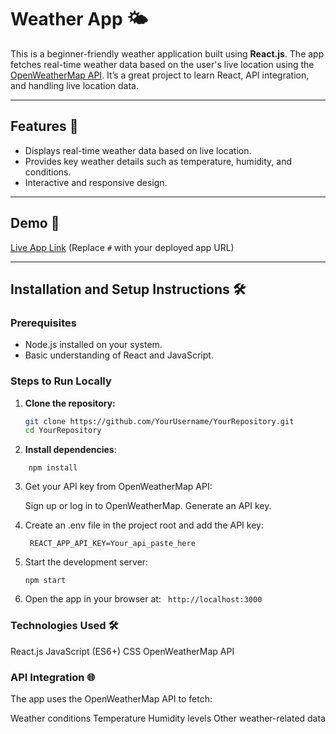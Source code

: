 # Weather App 🌤️

This is a beginner-friendly weather application built using **React.js**. The app fetches real-time weather data based on the user's live location using the [OpenWeatherMap API](https://openweathermap.org/api). It’s a great project to learn React, API integration, and handling live location data.

---

## Features 🚀

- Displays real-time weather data based on live location.
- Provides key weather details such as temperature, humidity, and conditions.
- Interactive and responsive design.

---

## Demo 🎉

[Live App Link](#) (Replace `#` with your deployed app URL)

---

## Installation and Setup Instructions 🛠️

### Prerequisites

- Node.js installed on your system.
- Basic understanding of React and JavaScript.

### Steps to Run Locally

1. **Clone the repository:**

   ```bash
   git clone https://github.com/YourUsername/YourRepository.git
   cd YourRepository

2. **Install dependencies**:
```
    npm install
```
3. Get your API key from OpenWeatherMap API:

    Sign up or log in to OpenWeatherMap.
    Generate an API key.
   
5. Create an .env file in the project root and add the API key:
   ```
    REACT_APP_API_KEY=Your_api_paste_here
    ```

7. Start the development server:
    ```
   npm start
    ```
9. Open the app in your browser at:
   ``` http://localhost:3000```

### Technologies Used 🛠️
   React.js
   JavaScript (ES6+)
   CSS
   OpenWeatherMap API

   

### API Integration 🌐
 The app uses the OpenWeatherMap API to fetch:

  Weather conditions
  Temperature
  Humidity levels
  Other weather-related data
    


